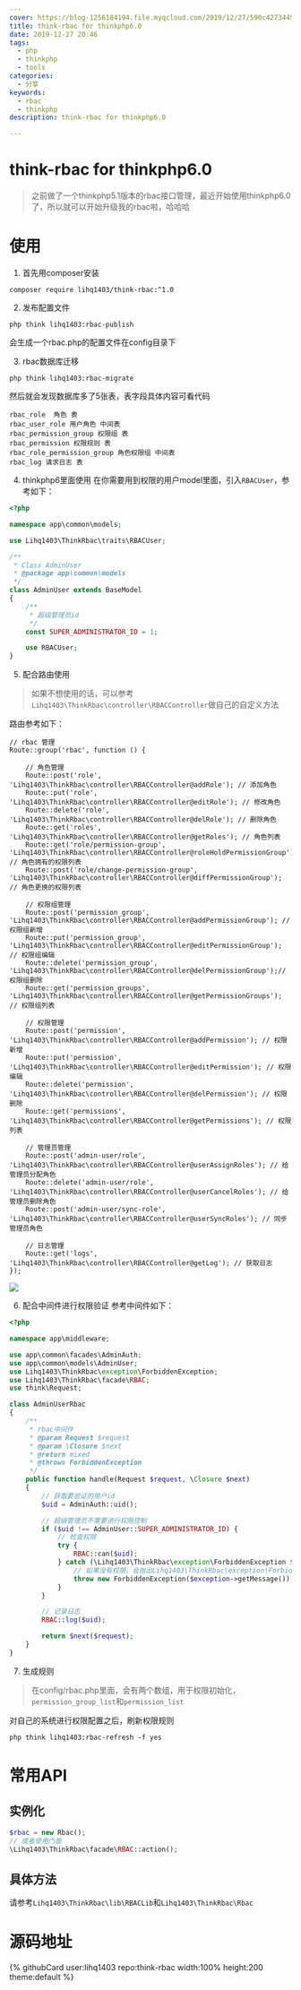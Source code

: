 ```yaml
---
cover: https://blog-1256184194.file.myqcloud.com/2019/12/27/590c427344948.jpg
title: think-rbac for thinkphp6.0
date: 2019-12-27 20:46
tags:
  - php
  - thinkphp
  - tools
categories:
  - 分享
keywords:
  - rbac
  - thinkphp
description: think-rbac for thinkphp6.0

---
```


# think-rbac for thinkphp6.0

> 之前做了一个thinkphp5.1版本的rbac接口管理，最近开始使用thinkphp6.0了，所以就可以开始升级我的rbac啦，哈哈哈

# 使用

1. 首先用composer安装

```shell
composer require lihq1403/think-rbac:^1.0
```

2. 发布配置文件

```shell
php think lihq1403:rbac-publish
```

会生成一个rbac.php的配置文件在config目录下

3. rbac数据库迁移

```
php think lihq1403:rbac-migrate
```

然后就会发现数据库多了5张表，表字段具体内容可看代码

```mysql
rbac_role  角色 表
rbac_user_role 用户角色 中间表
rbac_permission_group 权限组 表
rbac_permission 权限规则 表
rbac_role_permission_group 角色权限组 中间表
rbac_log 请求日志 表
```

4. thinkphp6里面使用
   在你需要用到权限的用户model里面，引入`RBACUser`，参考如下：

```php
<?php

namespace app\common\models;

use Lihq1403\ThinkRbac\traits\RBACUser;

/**
 * Class AdminUser
 * @package app\common\models
 */
class AdminUser extends BaseModel
{
    /**
     * 超级管理员id
     */
    const SUPER_ADMINISTRATOR_ID = 1;

    use RBACUser;
}
```

5. 配合路由使用

> 如果不想使用的话，可以参考```Lihq1403\ThinkRbac\controller\RBACController```做自己的自定义方法

路由参考如下：

```
// rbac 管理
Route::group('rbac', function () {

    // 角色管理
    Route::post('role', 'Lihq1403\ThinkRbac\controller\RBACController@addRole'); // 添加角色
    Route::put('role', 'Lihq1403\ThinkRbac\controller\RBACController@editRole'); // 修改角色
    Route::delete('role', 'Lihq1403\ThinkRbac\controller\RBACController@delRole'); // 删除角色
    Route::get('roles', 'Lihq1403\ThinkRbac\controller\RBACController@getRoles'); // 角色列表
    Route::get('role/permission-group', 'Lihq1403\ThinkRbac\controller\RBACController@roleHoldPermissionGroup'); // 角色拥有的权限列表
    Route::post('role/change-permission-group', 'Lihq1403\ThinkRbac\controller\RBACController@diffPermissionGroup'); // 角色更换的权限列表

    // 权限组管理
    Route::post('permission_group', 'Lihq1403\ThinkRbac\controller\RBACController@addPermissionGroup'); // 权限组新增
    Route::put('permission_group', 'Lihq1403\ThinkRbac\controller\RBACController@editPermissionGroup'); // 权限组编辑
    Route::delete('permission_group', 'Lihq1403\ThinkRbac\controller\RBACController@delPermissionGroup');// 权限组删除
    Route::get('permission_groups', 'Lihq1403\ThinkRbac\controller\RBACController@getPermissionGroups'); // 权限组列表

    // 权限管理
    Route::post('permission', 'Lihq1403\ThinkRbac\controller\RBACController@addPermission'); // 权限新增
    Route::put('permission', 'Lihq1403\ThinkRbac\controller\RBACController@editPermission'); // 权限编辑
    Route::delete('permission', 'Lihq1403\ThinkRbac\controller\RBACController@delPermission'); // 权限删除
    Route::get('permissions', 'Lihq1403\ThinkRbac\controller\RBACController@getPermissions'); // 权限列表

    // 管理员管理
    Route::post('admin-user/role', 'Lihq1403\ThinkRbac\controller\RBACController@userAssignRoles'); // 给管理员分配角色
    Route::delete('admin-user/role', 'Lihq1403\ThinkRbac\controller\RBACController@userCancelRoles'); // 给管理员删除角色
    Route::post('admin-user/sync-role', 'Lihq1403\ThinkRbac\controller\RBACController@userSyncRoles'); // 同步管理员角色

    // 日志管理
    Route::get('logs', 'Lihq1403\ThinkRbac\controller\RBACController@getLog'); // 获取日志
});
```

![](https://blog-1256184194.file.myqcloud.com/2019/12/27/5c73436844f49.png)

6. 配合中间件进行权限验证
   参考中间件如下：

```php
<?php

namespace app\middleware;

use app\common\facades\AdminAuth;
use app\common\models\AdminUser;
use Lihq1403\ThinkRbac\exception\ForbiddenException;
use Lihq1403\ThinkRbac\facade\RBAC;
use think\Request;

class AdminUserRbac
{
    /**
     * rbac中间件
     * @param Request $request
     * @param \Closure $next
     * @return mixed
     * @throws ForbiddenException
     */
    public function handle(Request $request, \Closure $next)
    {
        // 获取要验证的用户id
        $uid = AdminAuth::uid();

        // 超级管理员不需要进行权限控制
        if ($uid !== AdminUser::SUPER_ADMINISTRATOR_ID) {
            // 检查权限
            try {
                RBAC::can($uid);
            } catch (\Lihq1403\ThinkRbac\exception\ForbiddenException $exception){
                // 如果没有权限，会抛出Lihq1403\ThinkRbac\exception\ForbiddenException异常
                throw new ForbiddenException($exception->getMessage());
            }
        }

        // 记录日志
        RBAC::log($uid);

        return $next($request);
    }
}
```

7. 生成规则

> 在config/rbac.php里面，会有两个数组，用于权限初始化，```permission_group_list```和```permission_list```

对自己的系统进行权限配置之后，刷新权限规则

```shell
php think lihq1403:rbac-refresh -f yes
```

# 常用API

## 实例化

```php
$rbac = new Rbac();
// 或者使用门面
\Lihq1403\ThinkRbac\facade\RBAC::action();
```

## 具体方法

请参考```Lihq1403\ThinkRbac\lib\RBACLib```和```Lihq1403\ThinkRbac\Rbac```

# 源码地址
{% githubCard user:lihq1403 repo:think-rbac width:100% height:200 theme:default %}